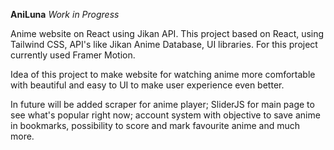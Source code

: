 **AniLuna** *Work in Progress*

Anime website on React using Jikan API.
This project based on React, using Tailwind CSS, API's like Jikan Anime Database, UI libraries. For this project currently used Framer Motion.

Idea of this project to make website for watching anime more comfortable with beautiful and easy to UI to make user experience even better.

In future will be added scraper for anime player; SliderJS for main page to see what's popular right now; account system with objective to save anime in bookmarks, possibility to score and mark favourite anime and much more.
